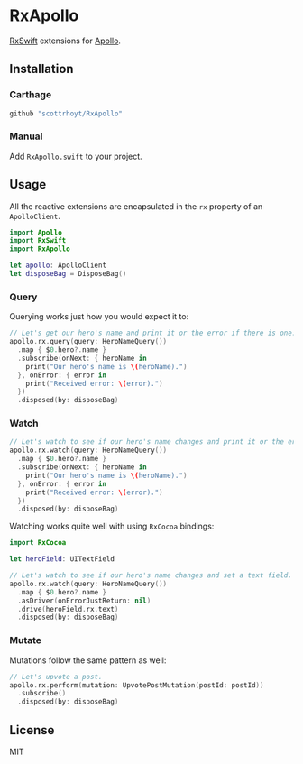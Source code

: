 # RxApollo
[RxSwift](https://github.com/ReactiveX/RxSwift) extensions for [Apollo](https://github.com/apollographql/apollo-ios).

## Installation

### Carthage

```sh
github "scottrhoyt/RxApollo"
```

### Manual

Add `RxApollo.swift` to your project.

## Usage

All the reactive extensions are encapsulated in the `rx` property of an `ApolloClient`.

```swift
import Apollo
import RxSwift
import RxApollo

let apollo: ApolloClient
let disposeBag = DisposeBag()
```

### Query

Querying works just how you would expect it to:

```swift
// Let's get our hero's name and print it or the error if there is one.
apollo.rx.query(query: HeroNameQuery())
  .map { $0.hero?.name }
  .subscribe(onNext: { heroName in
    print("Our hero's name is \(heroName).")
  }, onError: { error in
    print("Received error: \(error).")
  })
  .disposed(by: disposeBag)
```

### Watch

```swift
// Let's watch to see if our hero's name changes and print it or the error if there is one.
apollo.rx.watch(query: HeroNameQuery())
  .map { $0.hero?.name }
  .subscribe(onNext: { heroName in
    print("Our hero's name is \(heroName).")
  }, onError: { error in
    print("Received error: \(error).")
  })
  .disposed(by: disposeBag)
```

Watching works quite well with using `RxCocoa` bindings:

```swift
import RxCocoa

let heroField: UITextField

// Let's watch to see if our hero's name changes and set a text field.
apollo.rx.watch(query: HeroNameQuery())
  .map { $0.hero?.name }
  .asDriver(onErrorJustReturn: nil)
  .drive(heroField.rx.text)
  .disposed(by: disposeBag)
```

### Mutate

Mutations follow the same pattern as well:

```swift
// Let's upvote a post.
apollo.rx.perform(mutation: UpvotePostMutation(postId: postId))
  .subscribe()
  .disposed(by: disposeBag)
```

## License

MIT
